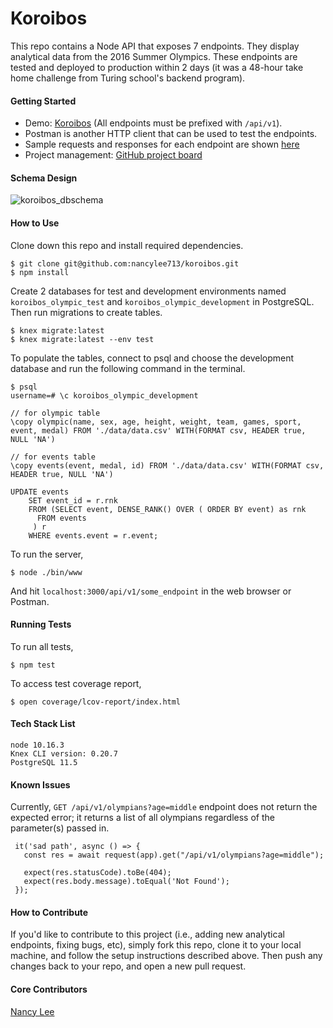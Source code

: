 # Koroibos
This repo contains a Node API that exposes 7 endpoints. They display analytical data from the 2016 Summer Olympics. These endpoints are tested and deployed to production within 2 days (it was a 48-hour take home challenge from Turing school's backend program).


#### Getting Started
- Demo: [Koroibos](http://koroibos-olympic-2020.herokuapp.com) (All endpoints must be prefixed with `/api/v1`).
- Postman is another HTTP client that can be used to test the endpoints.
- Sample requests and responses for each endpoint are shown [here](http://koroibos-olympic-2020.herokuapp.com/api-docs)
- Project management: [GitHub project board](https://github.com/nancylee713/koroibos/projects/1)


#### Schema Design
![koroibos_dbschema](https://user-images.githubusercontent.com/24424825/72316246-c5aeb200-3652-11ea-94fa-d0ee7135d1e0.png)


#### How to Use
Clone down this repo and install required dependencies.
```
$ git clone git@github.com:nancylee713/koroibos.git
$ npm install
```

Create 2 databases for test and development environments named `koroibos_olympic_test` and `koroibos_olympic_development` in PostgreSQL. Then run migrations to create tables.
```
$ knex migrate:latest
$ knex migrate:latest --env test
```

To populate the tables, connect to psql and choose the development database and run the following command in the terminal.
```
$ psql
username=# \c koroibos_olympic_development

// for olympic table
\copy olympic(name, sex, age, height, weight, team, games, sport, event, medal) FROM './data/data.csv' WITH(FORMAT csv, HEADER true, NULL 'NA')

// for events table
\copy events(event, medal, id) FROM './data/data.csv' WITH(FORMAT csv, HEADER true, NULL 'NA')

UPDATE events
    SET event_id = r.rnk
    FROM (SELECT event, DENSE_RANK() OVER ( ORDER BY event) as rnk
      FROM events
     ) r
    WHERE events.event = r.event;
```

To run the server,
```
$ node ./bin/www
```

And hit `localhost:3000/api/v1/some_endpoint` in the web browser or Postman.


#### Running Tests
To run all tests,
```
$ npm test
```

To access test coverage report,
```
$ open coverage/lcov-report/index.html
```

#### Tech Stack List
```
node 10.16.3
Knex CLI version: 0.20.7
PostgreSQL 11.5
```

#### Known Issues
Currently, `GET /api/v1/olympians?age=middle` endpoint does not return the expected error; it returns a list of all olympians regardless of the parameter(s) passed in.
```
 it('sad path', async () => {
   const res = await request(app).get("/api/v1/olympians?age=middle");

   expect(res.statusCode).toBe(404);
   expect(res.body.message).toEqual('Not Found');
 });
```


#### How to Contribute
If you'd like to contribute to this project (i.e., adding new analytical endpoints, fixing bugs, etc), simply fork this repo, clone it to your local machine, and follow the setup instructions described above. Then push any changes back to your repo, and open a new pull request.


#### Core Contributors
[Nancy Lee](https://github.com/nancylee713)
